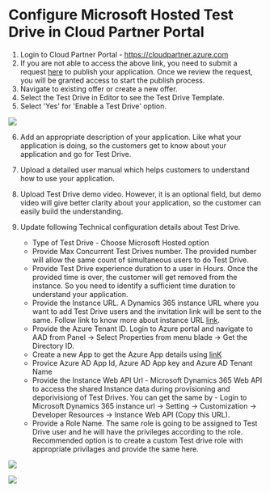 # Configure Microsoft Hosted Test Drive in Cloud Partner Portal

1. Login to Cloud Partner Portal - https://cloudpartner.azure.com
2. If you are not able to access the above link, you need to submit a request [here](https://appsource.microsoft.com/en-us/partners/list-an-app) to publish your application. Once we review the request, you will be granted access to start the publish process. 
3. Navigate to existing offer or create a new offer.
4. Select the Test Drive in Editor to see the Test Drive Template. 
5. Select 'Yes' for 'Enable a Test Drive' option.

![](https://github.com/Microsoft/AppSource/blob/patch-1/Images/EnableTestDrive.PNG)

6. Add an appropriate description of your application. Like what your application is doing, so the customers get to know about your application and go for Test Drive.
7. Upload a detailed user manual which helps customers to understand how to use your application. 
8. Upload Test Drive demo video. However, it is an optional field, but demo video will give better clarity about your application, so the customer can easily build the understanding.

9. Update following Technical configuration details about Test Drive.

    *    Type of Test Drive - Choose Microsoft Hosted option
    *    Provide Max Concurrent Test Drives number. The provided number will allow the same count of simultaneous users to do Test Drive.
    *    Provide Test Drive experience duration to a user in Hours. Once the provided time is over, the customer will get removed from the instance. So you need to identify a sufficient time duration to understand your application.
    *    Provide the Instance URL. A Dynamics 365 instance URL where you want to add Test Drive users and the invitation link will be sent to the same. Follow link to know more about instance URL [link](https://docs.microsoft.com/en-us/dynamics365/customer-engagement/admin/edit-properties-instance).
    *    Provide the Azure Tenant ID. Login to Azure portal and navigate to AAD from Panel -> Select Properties from menu blade -> Get the Directory ID.
    *    Create a new App to get the Azure App details using [linK](https://github.com/Microsoft/AppSource/blob/patch-1/Microsoft%20Hosted%20Test%20Drive/Setup-your-Azure-subscription-for-Dynamics365-Microsoft-Hosted-Test-Drives.md) 
    *    Provice Azure AD App Id, Azure AD App key and Azure AD Tenant Name
    *    Provide the Instance Web API Url - Microsoft Dynamics 365 Web API to access the shared Instance data during provisioning and deporivisiong of Test Drives. You can get the same by - Login to Microsoft Dynamics 365 instance url -> Setting -> Customization -> Developer Resources -> Instance Web API (Copy this URL).
    *    Provide a Role Name. The same role is going to be assigned to Test Drive user and he will have the privileges according to the role. Recommended option is to create a custom Test drive role with appropriate privilages and provide the same here.
    
![](https://github.com/Microsoft/AppSource/blob/patch-1/Images/InstanceWebApiUrl.png)

![](https://github.com/Microsoft/AppSource/blob/patch-1/Images/TestDriveTemplateInCPP.PNG)   
